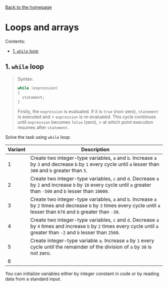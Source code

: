 [Back to the homepage](../README.md)

# Loops and arrays

Contents:
- [1. `while` loop](#1-while-loop)

## 1. `while` loop

> Syntax:
>
> ```c
> while (expression)
> {
>   statement;
> }
> ```
>
> Firstly, the `expression` is evaluated. If it is `true` (non-zero), `statement` is executed and > `expression` is re-evaluated. This cycle contiinues until `expression` becomes `false` (zero), > at which point execution resumes after `statement`.

Solve the task using `while` loop:

| Variant | Description                                                            |
| ------- | ---------------------------------------------------------------------- |
| 1       | Create two integer-type variables, `a` and `b`. Increase `a` by `3` and decrease `b` by `1` every cycle until `a` lesser than `300` and `b` greater than `5`.
| 2       | Create two integer-type variables, `c` and `d`. Decrease `a` by `2` and increase `b` by `10` every cycle until `a` greater than `-500` and `b` lesser than `10000`.
| 3       | Create two integer-type variables, `a` and `b`. Increase `a` by `2` times and decrease `b` by `3` times every cycle until `a` lesser than `670` and `b` greater than `-30`.
| 4       | Create two integer-type variables, `c` and `d`. Decrease `a` by `4` times and increase `b` by `2` times every cycle until `a` greater than `-2` and `b` lesser than `2560`.
| 5       | Create integer-type variable `a`. Increase `a` by `1` every cycle until the remainder of the division of `a` by `30` is not zero.
| 6       |

You can initialize variables either by integer constant in code or by reading data from a standard input.